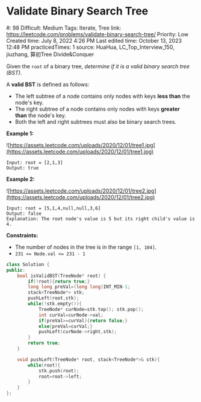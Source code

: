 # Validate Binary Search Tree

#: 98
Difficult: Medium
Tags: Iterate, Tree
link: https://leetcode.com/problems/validate-binary-search-tree/
Priority: Low
Created time: July 8, 2022 4:26 PM
Last edited time: October 13, 2023 12:48 PM
practicedTimes: 1
source: HuaHua, LC_Top_Interview_150, jiuzhang, 算初Tree Divide&Conquer

Given the `root` of a binary tree, *determine if it is a valid binary search tree (BST)*.

A **valid BST** is defined as follows:

- The left subtree of a node contains only nodes with keys **less than** the node's key.
- The right subtree of a node contains only nodes with keys **greater than** the node's key.
- Both the left and right subtrees must also be binary search trees.

**Example 1:**

![https://assets.leetcode.com/uploads/2020/12/01/tree1.jpg](https://assets.leetcode.com/uploads/2020/12/01/tree1.jpg)

```
Input: root = [2,1,3]
Output: true

```

**Example 2:**

![https://assets.leetcode.com/uploads/2020/12/01/tree2.jpg](https://assets.leetcode.com/uploads/2020/12/01/tree2.jpg)

```
Input: root = [5,1,4,null,null,3,6]
Output: false
Explanation: The root node's value is 5 but its right child's value is 4.

```

**Constraints:**

- The number of nodes in the tree is in the range `[1, 104]`.
- `231 <= Node.val <= 231 - 1`

```cpp
class Solution {
public:
    bool isValidBST(TreeNode* root) {
        if(!root){return true;}
        long long preVal=(long long)INT_MIN-1;
        stack<TreeNode*> stk;
        pushLeft(root,stk);
        while(!stk.empty()){
            TreeNode* curNode=stk.top(); stk.pop();
            int curVal=curNode->val;
            if(preVal>=curVal){return false;}
            else{preVal=curVal;}
            pushLeft(curNode->right,stk);
        }
        return true;
    }

    void pushLeft(TreeNode* root, stack<TreeNode*>& stk){
        while(root){
            stk.push(root);
            root=root->left;
        }
    }
};
```